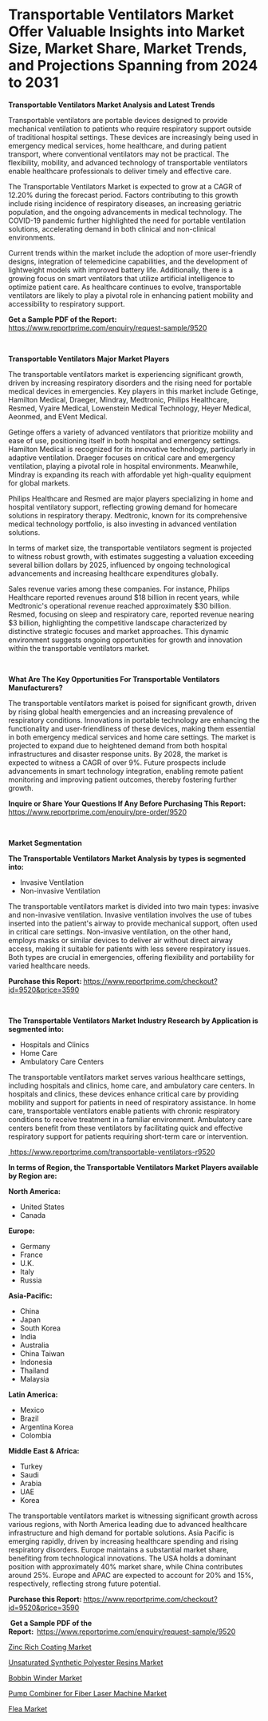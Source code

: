 <p><h1>Transportable Ventilators Market Offer Valuable Insights into Market Size, Market Share, Market Trends, and Projections Spanning from 2024 to 2031</h1></p><p><strong>Transportable Ventilators Market Analysis and Latest Trends</strong></p>
<p><p>Transportable ventilators are portable devices designed to provide mechanical ventilation to patients who require respiratory support outside of traditional hospital settings. These devices are increasingly being used in emergency medical services, home healthcare, and during patient transport, where conventional ventilators may not be practical. The flexibility, mobility, and advanced technology of transportable ventilators enable healthcare professionals to deliver timely and effective care.</p><p>The Transportable Ventilators Market is expected to grow at a CAGR of 12.20% during the forecast period. Factors contributing to this growth include rising incidence of respiratory diseases, an increasing geriatric population, and the ongoing advancements in medical technology. The COVID-19 pandemic further highlighted the need for portable ventilation solutions, accelerating demand in both clinical and non-clinical environments.</p><p>Current trends within the market include the adoption of more user-friendly designs, integration of telemedicine capabilities, and the development of lightweight models with improved battery life. Additionally, there is a growing focus on smart ventilators that utilize artificial intelligence to optimize patient care. As healthcare continues to evolve, transportable ventilators are likely to play a pivotal role in enhancing patient mobility and accessibility to respiratory support.</p></p>
<p><strong>Get a Sample PDF of the Report:&nbsp;</strong> <a href="https://www.reportprime.com/enquiry/request-sample/9520">https://www.reportprime.com/enquiry/request-sample/9520</a></p>
<p>&nbsp;</p>
<p><strong>Transportable Ventilators Major Market Players</strong></p>
<p><p>The transportable ventilators market is experiencing significant growth, driven by increasing respiratory disorders and the rising need for portable medical devices in emergencies. Key players in this market include Getinge, Hamilton Medical, Draeger, Mindray, Medtronic, Philips Healthcare, Resmed, Vyaire Medical, Lowenstein Medical Technology, Heyer Medical, Aeonmed, and EVent Medical.</p><p>Getinge offers a variety of advanced ventilators that prioritize mobility and ease of use, positioning itself in both hospital and emergency settings. Hamilton Medical is recognized for its innovative technology, particularly in adaptive ventilation. Draeger focuses on critical care and emergency ventilation, playing a pivotal role in hospital environments. Meanwhile, Mindray is expanding its reach with affordable yet high-quality equipment for global markets.</p><p>Philips Healthcare and Resmed are major players specializing in home and hospital ventilatory support, reflecting growing demand for homecare solutions in respiratory therapy. Medtronic, known for its comprehensive medical technology portfolio, is also investing in advanced ventilation solutions.</p><p>In terms of market size, the transportable ventilators segment is projected to witness robust growth, with estimates suggesting a valuation exceeding several billion dollars by 2025, influenced by ongoing technological advancements and increasing healthcare expenditures globally.</p><p>Sales revenue varies among these companies. For instance, Philips Healthcare reported revenues around $18 billion in recent years, while Medtronic's operational revenue reached approximately $30 billion. Resmed, focusing on sleep and respiratory care, reported revenue nearing $3 billion, highlighting the competitive landscape characterized by distinctive strategic focuses and market approaches. This dynamic environment suggests ongoing opportunities for growth and innovation within the transportable ventilators market.</p></p>
<p>&nbsp;</p>
<p><strong>What Are The Key Opportunities For Transportable Ventilators Manufacturers?</strong></p>
<p><p>The transportable ventilators market is poised for significant growth, driven by rising global health emergencies and an increasing prevalence of respiratory conditions. Innovations in portable technology are enhancing the functionality and user-friendliness of these devices, making them essential in both emergency medical services and home care settings. The market is projected to expand due to heightened demand from both hospital infrastructures and disaster response units. By 2028, the market is expected to witness a CAGR of over 9%. Future prospects include advancements in smart technology integration, enabling remote patient monitoring and improving patient outcomes, thereby fostering further growth.</p></p>
<p><strong>Inquire or Share Your Questions If Any Before Purchasing This Report:</strong> <a href="https://www.reportprime.com/enquiry/pre-order/9520">https://www.reportprime.com/enquiry/pre-order/9520</a></p>
<p>&nbsp;</p>
<p><strong>Market Segmentation</strong></p>
<p><strong>The Transportable Ventilators Market Analysis by types is segmented into:</strong></p>
<p><ul><li>Invasive Ventilation</li><li>Non-invasive Ventilation</li></ul></p>
<p><p>The transportable ventilators market is divided into two main types: invasive and non-invasive ventilation. Invasive ventilation involves the use of tubes inserted into the patient's airway to provide mechanical support, often used in critical care settings. Non-invasive ventilation, on the other hand, employs masks or similar devices to deliver air without direct airway access, making it suitable for patients with less severe respiratory issues. Both types are crucial in emergencies, offering flexibility and portability for varied healthcare needs.</p></p>
<p><strong>Purchase this Report:&nbsp;</strong><a href="https://www.reportprime.com/checkout?id=9520&price=3590">https://www.reportprime.com/checkout?id=9520&price=3590</a></p>
<p>&nbsp;</p>
<p><strong>The Transportable Ventilators Market Industry Research by Application is segmented into:</strong></p>
<p><ul><li>Hospitals and Clinics</li><li>Home Care</li><li>Ambulatory Care Centers</li></ul></p>
<p><p>The transportable ventilators market serves various healthcare settings, including hospitals and clinics, home care, and ambulatory care centers. In hospitals and clinics, these devices enhance critical care by providing mobility and support for patients in need of respiratory assistance. In home care, transportable ventilators enable patients with chronic respiratory conditions to receive treatment in a familiar environment. Ambulatory care centers benefit from these ventilators by facilitating quick and effective respiratory support for patients requiring short-term care or intervention.</p></p>
<p><a href="https://www.reportprime.com/transportable-ventilators-r9520">&nbsp;https://www.reportprime.com/transportable-ventilators-r9520</a></p>
<p><strong>In terms of Region, the Transportable Ventilators Market Players available by Region are:</strong></p>
<p>
    <p> <strong> North America: </strong>
        <ul>
            <li>United States</li>
            <li>Canada</li>
        </ul>
        </p> 
    <p> <strong> Europe: </strong>
        <ul>
            <li>Germany</li>
            <li>France</li>
            <li>U.K.</li>
            <li>Italy</li>
            <li>Russia</li>
        </ul>
        </p> 
    <p> <strong> Asia-Pacific: </strong>
        <ul>
            <li>China</li>
            <li>Japan</li>
            <li>South Korea</li>
            <li>India</li>
            <li>Australia</li>
            <li>China Taiwan</li>
            <li>Indonesia</li>
            <li>Thailand</li>
            <li>Malaysia</li>
        </ul>
        </p> 
    <p> <strong> Latin America: </strong>
        <ul>
            <li>Mexico</li>
            <li>Brazil</li>
            <li>Argentina Korea</li>
            <li>Colombia</li>
        </ul>
        </p> 
    <p> <strong> Middle East & Africa: </strong>
        <ul>
            <li>Turkey</li>
            <li>Saudi</li>
            <li>Arabia</li>
            <li>UAE</li>
            <li>Korea</li>
        </ul>
    </p>
    </p>
<p><p>The transportable ventilators market is witnessing significant growth across various regions, with North America leading due to advanced healthcare infrastructure and high demand for portable solutions. Asia Pacific is emerging rapidly, driven by increasing healthcare spending and rising respiratory disorders. Europe maintains a substantial market share, benefiting from technological innovations. The USA holds a dominant position with approximately 40% market share, while China contributes around 25%. Europe and APAC are expected to account for 20% and 15%, respectively, reflecting strong future potential.</p></p>
<p><strong>Purchase this Report: </strong><a href="https://www.reportprime.com/checkout?id=9520&price=3590">https://www.reportprime.com/checkout?id=9520&price=3590</a></p>
<p>&nbsp;<strong>Get a Sample PDF of the Report:&nbsp;&nbsp;</strong><a href="https://www.reportprime.com/enquiry/request-sample/9520">https://www.reportprime.com/enquiry/request-sample/9520</a></p>
<p><strong></strong></p>
<p><p><a href="https://issuu.com/reportprime-2/docs/zinc-rich-coating-market-size-2030._55a838f2f73ace">Zinc Rich Coating Market</a></p><p><a href="https://medium.com/@audieyost2008/the-unsaturated-synthetic-polyester-resins-market-report-analyzes-important-operational-and-86197d937d93">Unsaturated Synthetic Polyester Resins Market</a></p><p><a href="https://www.linkedin.com/pulse/bobbin-winder-market-trends-regional-insights-forecasted-period-l9rxf?trackingId=4t%2F4b9ZeR%2FW111Xj8a%2FqmA%3D%3D">Bobbin Winder Market</a></p><p><a href="https://medium.com/@audieyost2008/the-global-pump-combiner-for-fiber-laser-machine-market-is-a-dynamic-and-growing-industry-fc407d5f94d6">Pump Combiner for Fiber Laser Machine Market</a></p><p><a href="https://www.linkedin.com/pulse/flea-market-industry-landscape-growth-trajectories-global-epmnc?trackingId=2mfLjWO8Qu6MGNzbBO5PWA%3D%3D">Flea Market</a></p></p>